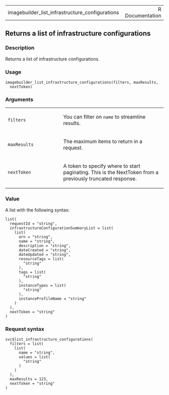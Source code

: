 <table style="width: 100%;">
<tbody>
<tr class="odd">
<td>imagebuilder_list_infrastructure_configurations</td>
<td style="text-align: right;">R Documentation</td>
</tr>
</tbody>
</table>

## Returns a list of infrastructure configurations

### Description

Returns a list of infrastructure configurations.

### Usage

    imagebuilder_list_infrastructure_configurations(filters, maxResults,
      nextToken)

### Arguments

<table>
<colgroup>
<col style="width: 35%" />
<col style="width: 65%" />
</colgroup>
<tbody>
<tr class="odd">
<td><code
id="imagebuilder_list_infrastructure_configurations_:_filters">filters</code></td>
<td><p>You can filter on <code>name</code> to streamline
results.</p></td>
</tr>
<tr class="even">
<td><code
id="imagebuilder_list_infrastructure_configurations_:_maxResults">maxResults</code></td>
<td><p>The maximum items to return in a request.</p></td>
</tr>
<tr class="odd">
<td><code
id="imagebuilder_list_infrastructure_configurations_:_nextToken">nextToken</code></td>
<td><p>A token to specify where to start paginating. This is the
NextToken from a previously truncated response.</p></td>
</tr>
</tbody>
</table>

### Value

A list with the following syntax:

    list(
      requestId = "string",
      infrastructureConfigurationSummaryList = list(
        list(
          arn = "string",
          name = "string",
          description = "string",
          dateCreated = "string",
          dateUpdated = "string",
          resourceTags = list(
            "string"
          ),
          tags = list(
            "string"
          ),
          instanceTypes = list(
            "string"
          ),
          instanceProfileName = "string"
        )
      ),
      nextToken = "string"
    )

### Request syntax

    svc$list_infrastructure_configurations(
      filters = list(
        list(
          name = "string",
          values = list(
            "string"
          )
        )
      ),
      maxResults = 123,
      nextToken = "string"
    )
